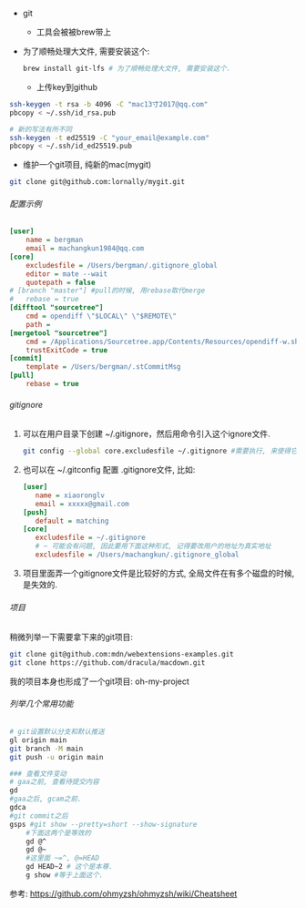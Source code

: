 - git

  - 工具会被被brew带上
- 为了顺畅处理大文件, 需要安装这个:
  
  ```sh
  brew install git-lfs # 为了顺畅处理大文件, 需要安装这个.
  ```
  
  - 上传key到github

```sh
ssh-keygen -t rsa -b 4096 -C "mac13寸2017@qq.com"
pbcopy < ~/.ssh/id_rsa.pub

# 新的写法有所不同
ssh-keygen -t ed25519 -C "your_email@example.com"
pbcopy < ~/.ssh/id_ed25519.pub  
```

  - 维护一个git项目, 纯新的mac(mygit) 

```sh
git clone git@github.com:lornally/mygit.git
```

###### 配置示例

```ini
[user] 
	name = bergman
	email = machangkun1984@qq.com
[core]
	excludesfile = /Users/bergman/.gitignore_global
	editor = mate --wait
	quotepath = false
# [branch "master"] #pull的时候, 用rebase取代merge
# 	rebase = true
[difftool "sourcetree"]
	cmd = opendiff \"$LOCAL\" \"$REMOTE\"
	path = 
[mergetool "sourcetree"]
	cmd = /Applications/Sourcetree.app/Contents/Resources/opendiff-w.sh \"$LOCAL\" \"$REMOTE\" -ancestor \"$BASE\" -merge \"$MERGED\"
	trustExitCode = true
[commit]
	template = /Users/bergman/.stCommitMsg
[pull]
	rebase = true
```

###### gitignore

1. 可以在用户目录下创建 ~/.gitignore，然后用命令引入这个ignore文件.

   ```sh
   git config --global core.excludesfile ~/.gitignore #需要执行, 来使得它生效
   ```

2. 也可以在 ~/.gitconfig 配置 .gitignore文件, 比如:

   ```ini
   [user]
      name = xiaoronglv
      email = xxxxx@gmail.com
   [push]
      default = matching
   [core]
      excludesfile = ~/.gitignore
      # ~ 可能会有问题, 因此要用下面这种形式, 记得要改用户的地址为真实地址
      excludesfile = /Users/machangkun/.gitignore_global
   ```

3. 项目里面弄一个gitignore文件是比较好的方式, 全局文件在有多个磁盘的时候, 是失效的.

###### 项目

稍微列举一下需要拿下来的git项目:

```sh
git clone git@github.com:mdn/webextensions-examples.git
git clone https://github.com/dracula/macdown.git
```

我的项目本身也形成了一个git项目: oh-my-project

###### 列举几个常用功能

```sh
# git设置默认分支和默认推送
gl origin main
git branch -M main
git push -u origin main

### 查看文件变动
# gaa之前, 查看待提交内容
gd
#gaa之后, gcam之前.
gdca 
#git commit之后
gsps #git show --pretty=short --show-signature
    #下面这两个是等效的
    gd @^
    gd @~ 
    #这里面 ~=^, @=HEAD
    gd HEAD~2 # 这个是本尊.
    g show #等于上面这个.
```

参考: https://github.com/ohmyzsh/ohmyzsh/wiki/Cheatsheet